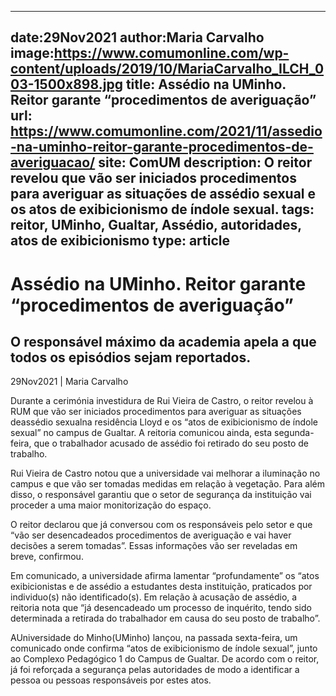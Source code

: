 
---
date:29Nov2021
author:Maria Carvalho
image:https://www.comumonline.com/wp-content/uploads/2019/10/MariaCarvalho_ILCH_003-1500x898.jpg
title: Assédio na UMinho. Reitor garante “procedimentos de averiguação”
url: https://www.comumonline.com/2021/11/assedio-na-uminho-reitor-garante-procedimentos-de-averiguacao/
site: ComUM
description: O reitor revelou que vão ser iniciados procedimentos para averiguar as situações de assédio sexual e os atos de exibicionismo de índole sexual.
tags: reitor, UMinho, Gualtar, Assédio, autoridades, atos de exibicionismo
type: article
---


# Assédio na UMinho. Reitor garante “procedimentos de averiguação”

## O responsável máximo da academia apela a que todos os episódios sejam reportados.

29Nov2021 | Maria Carvalho

Durante a cerimónia investidura de Rui Vieira de Castro, o reitor revelou à RUM que vão ser iniciados procedimentos para averiguar as situações deassédio sexualna residência Lloyd e os “atos de exibicionismo de índole sexual” no campus de Gualtar. A reitoria comunicou ainda, esta segunda-feira, que o trabalhador acusado de assédio foi retirado do seu posto de trabalho.

Rui Vieira de Castro notou que a universidade vai melhorar a iluminação no campus e que vão ser tomadas medidas em relação à vegetação. Para além disso, o responsável garantiu que o setor de segurança da instituição vai proceder a uma maior monitorização do espaço.

O reitor declarou que já conversou com os responsáveis pelo setor e que “vão ser desencadeados procedimentos de averiguação e vai haver decisões a serem tomadas”. Essas informações vão ser reveladas em breve, confirmou.

Em comunicado, a universidade afirma lamentar “profundamente” os “atos exibicionistas e de assédio a estudantes desta instituição, praticados por individuo(s) não identificado(s). Em relação à acusação de assédio, a reitoria nota que “já desencadeado um processo de inquérito, tendo sido determinada a retirada do trabalhador em causa do seu posto de trabalho”.

AUniversidade do Minho(UMinho) lançou, na passada sexta-feira, um comunicado onde confirma “atos de exibicionismo de índole sexual”, junto ao Complexo Pedagógico 1 do Campus de Gualtar. De acordo com o reitor, já foi reforçada a segurança pelas autoridades de modo a identificar a pessoa ou pessoas responsáveis por estes atos.


